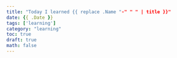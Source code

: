 ```yaml
---
title: "Today I learned {{ replace .Name "-" " " | title }}"
date: {{ .Date }}
tags: ['learning']
category: "learning"
toc: true
draft: true
math: false
---
```



